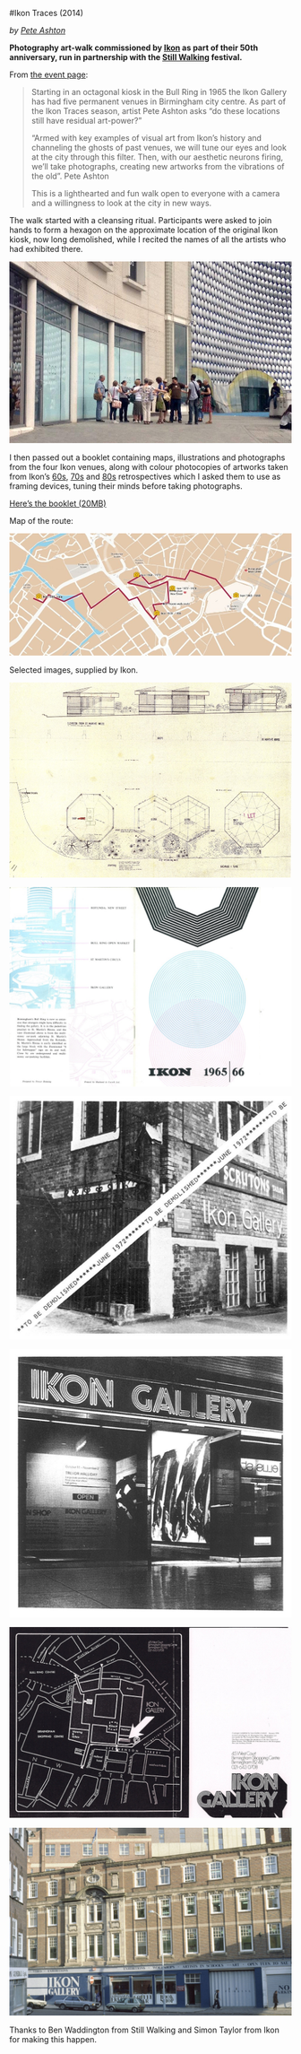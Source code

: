 #Ikon Traces (2014)

*by [Pete Ashton](http://peteashton.com)*

**Photography art-walk commissioned by [Ikon](https://ikon-gallery.org/) as part of their 50th anniversary, run in partnership with the [Still Walking](http://www.stillwalking.org/) festival.**

From [the event page](https://ikon-gallery.org/event/ikon-traces-walking-tour/):

> Starting in an octagonal kiosk in the Bull Ring in 1965 the Ikon Gallery has had five permanent venues in Birmingham city centre. As part of the Ikon Traces season, artist Pete Ashton asks “do these locations still have residual art-power?”
> 
> “Armed with key examples of visual art from Ikon’s history and channeling the ghosts of past venues, we will tune our eyes and look at the city through this filter. Then, with our aesthetic neurons firing, we’ll take photographs, creating new artworks from the vibrations of the old”. Pete Ashton
> 
> This is a lighthearted and fun walk open to everyone with a camera and a willingness to look at the city in new ways.

The walk started with a cleansing ritual. Participants were asked to join hands to form a hexagon on the approximate location of the original Ikon kiosk, now long demolished, while I recited the names of all the artists who had exhibited there.

![](https://raw.githubusercontent.com/peteash10/Artworks/master/images/ikontraces_seance.jpg)

I then passed out a booklet containing maps, illustrations and photographs from the four Ikon venues, along with colour photocopies of artworks taken from Ikon’s [60s](https://ikon-gallery.org/shop/catalogues/ikon-some-of-the-best-things-in-life-happen-accidentally/), [70s](https://ikon-gallery.org/shop/catalogues/ikon-this-could-happen-to-you/) and [80s](https://ikon-gallery.org/shop/catalogues/as-exciting-as-we-can-make-it/) retrospectives which I asked them to use as framing devices, tuning their minds before taking photographs.

[Here’s the booklet (20MB)](https://github.com/peteash10/Artworks/blob/master/Ikon%20Traces/Ikon%20Traces%20booklet%20A5.pdf)

Map of the route:

![](https://raw.githubusercontent.com/peteash10/Artworks/master/images/ikontraces_map.jpg)

Selected images, supplied by Ikon.

![](https://raw.githubusercontent.com/peteash10/Artworks/master/images/ikontraces_kiosk_2_hi.jpg)

![](https://raw.githubusercontent.com/peteash10/Artworks/master/images/ikontraces_pamphlet_cover_65-66.jpg)

![](https://raw.githubusercontent.com/peteash10/Artworks/master/images/ikontraces_swallowstcorner.jpg)

![](https://raw.githubusercontent.com/peteash10/Artworks/master/images/ikontraces_pallisades.jpg)

![](https://raw.githubusercontent.com/peteash10/Artworks/master/images/ikontraces_westcourtplan.jpg)

![](https://raw.githubusercontent.com/peteash10/Artworks/master/images/ikontraces_JohnBrightStreet.jpg)

Thanks to Ben Waddington from Still Walking and Simon Taylor from Ikon for making this happen. 